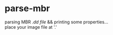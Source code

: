 # parse-mbr

parsing MBR <i>.dd file</i> && printing some properties...<br>
place your image file at '.'
